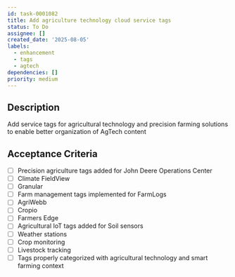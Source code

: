 ```yaml
---
id: task-0001082
title: Add agriculture technology cloud service tags
status: To Do
assignee: []
created_date: '2025-08-05'
labels:
  - enhancement
  - tags
  - agtech
dependencies: []
priority: medium
---
```


## Description

Add service tags for agricultural technology and precision farming solutions to enable better organization of AgTech content

## Acceptance Criteria

- [ ] Precision agriculture tags added for John Deere Operations Center
- [ ] Climate FieldView
- [ ] Granular
- [ ] Farm management tags implemented for FarmLogs
- [ ] AgriWebb
- [ ] Cropio
- [ ] Farmers Edge
- [ ] Agricultural IoT tags added for Soil sensors
- [ ] Weather stations
- [ ] Crop monitoring
- [ ] Livestock tracking
- [ ] Tags properly categorized with agricultural technology and smart farming context
